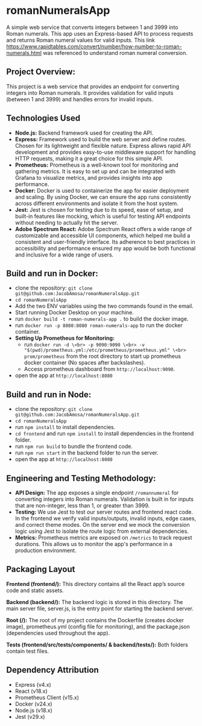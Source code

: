 # romanNumeralsApp
A simple web service that converts integers between 1 and 3999 into Roman numerals. This app uses an Express-based API
to process requests and returns Roman numeral values for valid inputs. This link https://www.rapidtables.com/convert/number/how-number-to-roman-numerals.html
was referenced to understand roman numeral conversion.

## Project Overview:
This project is a web service that provides an endpoint for converting integers into Roman numerals.
It provides validation for valid inputs (between 1 and 3999) and handles errors for invalid inputs.


## Technologies Used
- **Node.js:** Backend framework used for creating the API.
- **Express:** Framework used to build the web server and define routes. Chosen for its lightweight and flexible nature. Express allows rapid API development and provides easy-to-use middleware support for handling HTTP requests, making it a great choice for this simple API.
- **Prometheus:** Prometheus is a well-known tool for monitoring and gathering metrics. It is easy to set up and can be integrated with Grafana to visualize metrics, and provides insights into app performance.
- **Docker:** Docker is used to containerize the app for easier deployment and scaling. By using Docker, we can ensure the app runs consistently across different environments and isolate it from the host system.
- **Jest:** Jest is chosen for testing due to its speed, ease of setup, and built-in features like mocking, which is useful for testing API endpoints without needing to actually hit the server.
- **Adobe Spectrum React:** Adobe Spectrum React offers a wide range of customizable and accessible UI components, which helped me build a consistent and user-friendly interface. Its adherence to best practices in accessibility and performance ensured my app would be both functional and inclusive for a wide range of users.


## Build and run in Docker:
- clone the repository: `git clone git@github.com:JacobAmosa/romanNumeralsApp.git`
- `cd romanNumeralsApp`
- Add the two ENV variables using the two commands found in the email.
- Start running Docker Desktop on your machine.
- run `docker build -t roman-numerals-app .` to build the docker image.
- run `docker run -p 8080:8080 roman-numerals-app` to run the docker container.
- **Setting Up Prometheus for Monitoring:**
  - run `docker run -d \<br>
  -p 9090:9090 \<br>
  -v "$(pwd)/prometheus.yml:/etc/prometheus/prometheus.yml" \<br>
  prom/prometheus` from the root directory to start up prometheus docker container (No spaces after backslashes).
  - Access prometheus dashboard from `http://localhost:9090`.
- open the app at `http://localhost:8080`

## Build and run in Node:
- clone the repository: `git clone git@github.com:JacobAmosa/romanNumeralsApp.git`
- `cd romanNumeralsApp`
- run `npm install` to install dependencies.
- `cd frontend` and run `npm install` to install dependencies in the frontend folder.
- run `npm run build` to bundle the frontend code.
- run `npm run start` in the backend folder to run the server.
- open the app at `http://localhost:8080`

## Engineering and Testing Methodology:
- **API Design:** The app exposes a single endpoint `/romannumeral` for converting integers into Roman numerals.
  Validation is built in for inputs that are non-integer, less than 1, or greater than 3999.
- **Testing:** We use Jest to test our server routes and frontend react code. In the frontend we verify valid inputs/outputs, invalid inputs, edge cases, and correct theme modes.
 On the server end we mock the conversion logic using Jest to isolate the route logic from external dependencies. 
- **Metrics:** Prometheus metrics are exposed on `/metrics` to track request durations. This allows us to monitor the app's performance in a production environment.

## Packaging Layout
**Frontend (frontend/):** This directory contains all the React app’s source code and static assets.

**Backend (backend/):** The backend logic is stored in this directory. The main server file, server.js, is the entry point for starting the backend server.

**Root (/):** The root of my project contains the Dockerfile (creates docker image), prometheus.yml (config file for monitoring), and the package.json (dependencies used throughout the app).

**Tests (frontend/src/tests/components/ & backend/tests/):** Both folders contain test files. 


## Dependency Attribution
- Express (v4.x) 
- React (v18.x) 
- Prometheus Client (v15.x)
- Docker (v24.x) 
- Node.js (v18.x) 
- Jest (v29.x)


